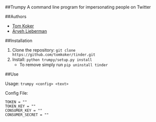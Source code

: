 ##Trumpy
A command line program for impersonating people on Twitter

##Authors
- [Tom Koker](http://tomkoker.com)
- [Aryeh Lieberman](http://github.com/Aryeh49)

##Installation
1. Clone the repository: `git clone https://github.com/tomkoker/tinder.git`
2. Install: `python trumpy/setup.py install`
    * To remove simply run `pip uninstall tinder`

##Use

Usage: `trumpy <config> <text>`

Config File: 
```
TOKEN = ""
TOKEN_KEY = ""
CONSUMER_KEY = ""
CONSUMER_SECRET = ""
```

